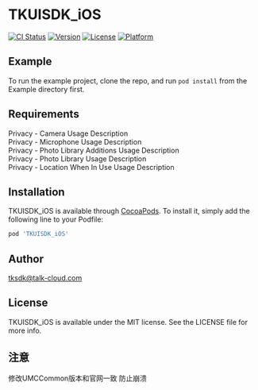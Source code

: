 # TKUISDK_iOS

[![CI Status](https://img.shields.io/travis/tksdk@talk-cloud.com/TKUISDK_iOS.svg?style=flat)](https://travis-ci.org/tksdk@talk-cloud.com/TKUISDK_iOS)
[![Version](https://img.shields.io/cocoapods/v/TKUISDK_iOS.svg?style=flat)](https://cocoapods.org/pods/TKUISDK_iOS)
[![License](https://img.shields.io/cocoapods/l/TKUISDK_iOS.svg?style=flat)](https://cocoapods.org/pods/TKUISDK_iOS)
[![Platform](https://img.shields.io/cocoapods/p/TKUISDK_iOS.svg?style=flat)](https://cocoapods.org/pods/TKUISDK_iOS)

## Example

To run the example project, clone the repo, and run `pod install` from the Example directory first.

## Requirements

Privacy - Camera Usage Description  
Privacy - Microphone Usage Description  
Privacy - Photo Library Additions Usage Description  
Privacy - Photo Library Usage Description  
Privacy - Location When In Use Usage Description

## Installation

TKUISDK_iOS is available through [CocoaPods](https://cocoapods.org). To install
it, simply add the following line to your Podfile:

```ruby
pod 'TKUISDK_iOS'
```

## Author

tksdk@talk-cloud.com

## License

TKUISDK_iOS is available under the MIT license. See the LICENSE file for more info.

## 注意
修改UMCCommon版本和官网一致 防止崩溃
